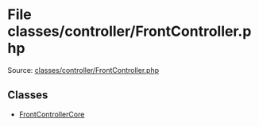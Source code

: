 File classes/controller/FrontController.php
=========

Source: [classes/controller/FrontController.php](https://github.com/PrestaShop/PrestaShop/blob/1.5.6.0/classes/controller/FrontController.php)


Classes
-------

* [FrontControllerCore](class.FrontControllerCore.md)

